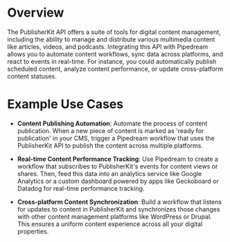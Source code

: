 # Overview

The PublisherKit API offers a suite of tools for digital content management, including the ability to manage and distribute various multimedia content like articles, videos, and podcasts. Integrating this API with Pipedream allows you to automate content workflows, sync data across platforms, and react to events in real-time. For instance, you could automatically publish scheduled content, analyze content performance, or update cross-platform content statuses.

# Example Use Cases

- **Content Publishing Automation**: Automate the process of content publication. When a new piece of content is marked as 'ready for publication' in your CMS, trigger a Pipedream workflow that uses the PublisherKit API to publish the content across multiple platforms.

- **Real-time Content Performance Tracking**: Use Pipedream to create a workflow that subscribes to PublisherKit's events for content views or shares. Then, feed this data into an analytics service like Google Analytics or a custom dashboard powered by apps like Geckoboard or Datadog for real-time performance tracking.

- **Cross-platform Content Synchronization**: Build a workflow that listens for updates to content in PublisherKit and synchronizes those changes with other content management platforms like WordPress or Drupal. This ensures a uniform content experience across all your digital properties.
